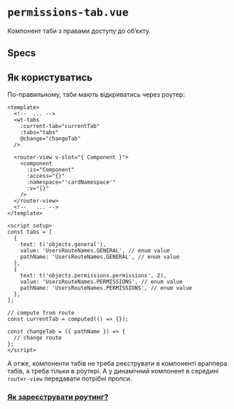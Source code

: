 <script setup>
</script>

# `permissions-tab.vue`

Компонент таби з правами доступу до обʼєкту.

## Specs

<Specs />

## Як користуватись

По-правильному, таби мають відкриватись через роутер:

```vue
<template>
  <!--  ... -->
  <wt-tabs
    :current-tab="currentTab"
    :tabs="tabs"
    @change="changeTab"
  />

  <router-view v-slot="{ Component }">
    <component
      :is="Component"
      :access="{}"
      :namespace="'cardNamespace'"
      :v="{}"
    />
  </router-view>
  <!--   ... -->
</template>

<script setup>
const tabs = [
  {
    text: t('objects.general'),
    value: 'UsersRouteNames.GENERAL', // enum value
    pathName: 'UsersRouteNames.GENERAL', // enum value
  },
  {
    text: t('objects.permissions.permissions', 2),
    value: 'UsersRouteNames.PERMISSIONS', // enum value
    pathName: 'UsersRouteNames.PERMISSIONS', // enum value
  },
];

// compute from route
const currentTab = computed(() => {});

const changeTab = ({ pathName }) => {
  // change route
};
</script>
```

А отже, компоненти табів не треба реєструвати в компоненті враппера табів,
а треба тільки в роутері. А у динамічний компонент в середині `router-view` передавати
потрібні пропси.

### [Як зареєструвати роутинг?](../index.md#як-додати-компонент-таби-в-роутинг)
